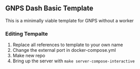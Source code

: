 ## GNPS Dash Basic Template

This is a minimally viable template for GNPS without a worker

### Editing Tempalte

1. Replace all references to template to your own name
1. Change the external port in docker-compose.yml
1. Make new repo
1. Bring up the server with ```make server-compose-interactive```